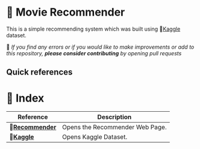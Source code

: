
# 🎥 Movie Recommender

This is a simple recommending system which was built using 🔗[Kaggle](https://www.kaggle.com/datasets/tmdb/tmdb-movie-metadata) dataset.

📌 _If you find any errors or if you would like to make improvements or add to this repository, **please consider contributing** by opening pull requests_

## Quick references

# 📘 Index

<!-- index table -->

| Reference              | Description                                                |
| ---------------------- | ---------------------------------------------------------- |
| **🔗[Recommender](https://movie-recommender-0bd1.onrender.com/)** | Opens the Recommender Web Page. |
| **🔗[Kaggle](https://www.kaggle.com/datasets/tmdb/tmdb-movie-metadata)**| Opens Kaggle Dataset. |
